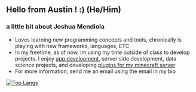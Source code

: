 ## Hello from Austin ! :) (He/Him)

### a little bit about Joshua Mendiola
- Loves learning new programming concepts and tools, chronically is playing with new frameworks, languages, ETC
- In my freetime, as of now, im using my time outside of class to
  develop projects. I enjoy [app development](https://github.com/JoshMendiola/Tlaloc), server side development, data science projects, and developing [plugins for my minecraft server](https://github.com/JoshMendiola/BlockHunt)
- For more information, send me an email using the email in my bio

[![Top Langs](https://github-readme-stats.vercel.app/api/top-langs/?username=JoshMendiola)](https://github.com/anuraghazra/github-readme-stats)
